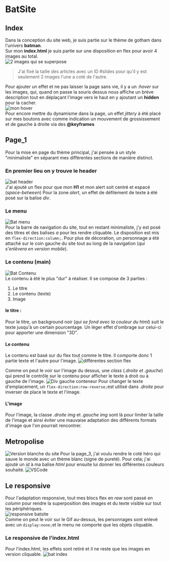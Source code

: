﻿# BatSite
## Index
Dans la conception du site web, je suis partie sur le thème de gotham dans l'univers **batman**.  
Sur mon **index.html** je suis partie sur une disposition en flex pour avoir 4 images au total.  
![2 images qui se superpose](https://i.postimg.cc/25WL6ttp/2023-10-10-11-49-01-GOTHAM-Opera.png)  
>J'ai fixé la taille des articles avec un ID #slides pour qu'il y est seulement 2 images l'une a coté de l'autre.

Pour ajouter un effet et ne pas laisser la page sans vie, il y a un *:hover* sur les images, qui, quand on passe la souris dessus nous affiche un brève description tout en déplaçant l'image vers le haut en y ajoutant un **hidden** pour la cacher.  
![mon hover](https://i.postimg.cc/zG8RBpr3/2023-10-10-11-55-01-GOTHAM-Opera.png)  
 Pour encore mettre du dynamisme dans la page, un effet *jittery* à été placé sur mes boutons avec comme indication un mouvement de grossissement et de gauche à droite via des **@keyframes**
 ## Page_1
Pour la mise en page du thème principal, j'ai pensée à un style "minimaliste" en séparant mes différentes sections de manière distinct.

### En premier lieu on y trouve le **header**
![bat header](https://i.postimg.cc/xdKfzV32/2023-10-10-11-59-37-GOTHAM-Opera.png)  
J'ai ajouté un flex pour que mon **H1** et mon alert soit centré et espacé (*space-between*)
Pour la zone *alert*, un effet de défilement de texte à été posé sur la balise *div*.
### Le menu
![Bat menu](https://i.postimg.cc/Wby2zLH5/2023-10-10-11-59-49.png)  
Pour la barre de navigation du site, tout en restant minimaliste, j'y est posé des titres et des balises *a* pour les rendre cliquable. Le disposition est mis en `flex-direction:column;`. Pour plus de décoration, un personnage a été attaché sur le coin gauche du site tout au long de la navigation (*qui s'enlèvera en version mobile*).  
### Le contenu (main)
![Bat Contenu](https://i.postimg.cc/BvzSLWbS/2023-10-10-11-59-57-Window.png)  
Le contenu à été le plus "dur" à réaliser. Il se compose de 3 parties :

 1. Le titre
 2. Le contenu (texte)
 3. Image
#### le titre :
Pour le titre, un background noir (*qui se fond avec la couleur du html*) suit le texte jusqu'à un certain pourcentage. Un léger effet d'ombrage sur celui-ci pour apporter une dimension "3D".
#### Le contenu
Le contenu est basé sur du flex tout comme le titre. Il comporte donc 1 partie texte et l'autre pour l'image.
![différentes section flex](https://i.postimg.cc/wMZG8p6r/2023-10-10-13-27-05-GOTHAM-Opera.png)

Comme on peut le voir sur l'image du dessus, une *class* (*.droite et .gauche*) qui prend le contrôle sur le contenu pour afficher le texte à droit ou à gauche de l'image.
![Div gauche conteneur](https://i.postimg.cc/2jd5TSSM/2023-10-10-13-29-01-GOTHAM-Opera.png)
Pour changer le texte d'emplacement, un `flex-direction:row-reverse;`est utilisé dans *.droite* pour inverser de place le texte et l'image. 
#### L'image
Pour l'image, la classe *.droite img* et *.gauche img* sont là pour limiter la taille de l'image et ainsi éviter une mauvaise adaptation des différents formats d'image que l'on pourrait rencontrer.

## Metropolise
![Version blanche du site](https://i.postimg.cc/G3MSYk1p/2023-10-10-13-37-17-Window.png)
Pour la page_3, j'ai voulu rendre le coté héro qui sauve le monde avec un thème blanc (signe de pureté). Pour cela; j'ai ajouté un *id* à ma balise *html* pour ensuite lui donner les différentes couleurs souhaité.
![VSCode](https://i.postimg.cc/Fsk5HPJv/2023-10-10-13-41-01-pages-css-Formation-DEV-Visual-Studio-Code.png)
## Le responsive
Pour l'adaptation responsive, tout mes blocs flex en *raw* sont passé en *column* pour rendre la superposition des images et du texte visible sur tout les périphériques.  
![responsive batsite](https://i.postimg.cc/CK56c7p5/ezgif-com-gif-maker.gif)  
Comme on peut le voir sur le Gif au-dessus, les personnages sont enlevé avec un `display:none;`et le menu ne comporte que les objets cliquable.
### Le responsive de l'index.html
Pour l'index.html, les effets sont retiré et il ne reste que les images en version cliquable.
![bat index](https://i.postimg.cc/gJNV1FyP/2023-10-10-13-49-40-GOTHAM-Opera.png)

 
